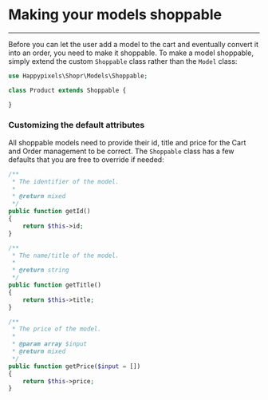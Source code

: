 # Making your models shoppable

---

<a name="section-1"></a>

Before you can let the user add a model to the cart and eventually convert it into an order, you need to make it shoppable. To make a model shoppable, simply extend the custom `Shoppable`  class rather than the `Model` class:

```php
use Happypixels\Shopr\Models\Shoppable;

class Product extends Shoppable {

}
```

### Customizing the default attributes
All shoppable models need to provide their id, title and price for the Cart and Order management to be correct. The `Shoppable` class has a few defaults that you are free to override if needed:

```php
/**
 * The identifier of the model.
 *
 * @return mixed
 */
public function getId()
{
    return $this->id;
}

/**
 * The name/title of the model.
 *
 * @return string
 */
public function getTitle()
{
    return $this->title;
}

/**
 * The price of the model.
 *
 * @param array $input
 * @return mixed
 */
public function getPrice($input = [])
{
    return $this->price;
}
```
